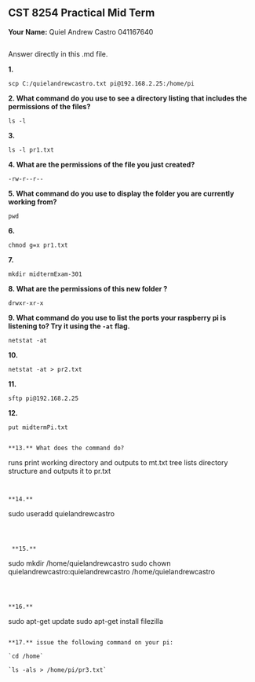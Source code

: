 ## CST 8254 Practical Mid Term

**Your Name:**
Quiel Andrew Castro
041167640
```

```

Answer directly in this .md file.



**1.**

```
scp C:/quielandrewcastro.txt pi@192.168.2.25:/home/pi
```



**2. What command do you use to see a directory listing that includes the permissions of the files?**

```
ls -l
```



**3.**

```
ls -l pr1.txt
```

**4. What are the permissions of the file you just created?**

```
-rw-r--r--
```

**5. What command do you use to display the folder you are currently working from?**

```
pwd
```



**6.**

```
chmod g=x pr1.txt
```



**7.**

```
mkdir midtermExam-301
```

**8. What are the permissions of this new folder  ?**

```
drwxr-xr-x
```

**9. What command do you use to list the ports your raspberry pi is listening to? Try it using the `-at` flag.**

```
netstat -at
```



**10.**

```
netstat -at > pr2.txt
```



**11.**

```
sftp pi@192.168.2.25
```



**12.**

```
put midtermPi.txt
```


```

**13.** What does the command do?

```
runs print working directory and outputs to mt.txt
tree lists directory structure and outputs it to pr.txt
```


**14.**

```
sudo useradd quielandrewcastro
```



 **15.**

```
sudo mkdir /home/quielandrewcastro
sudo chown quielandrewcastro:quielandrewcastro /home/quielandrewcastro
```



**16.**

```
sudo apt-get update
sudo apt-get install filezilla
```

**17.** issue the following command on your pi:

`cd /home`

`ls -als > /home/pi/pr3.txt`


